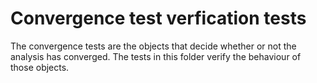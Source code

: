 # Convergence test verfication tests

The convergence tests are the objects that decide whether or not the analysis has converged. The tests in this folder verify the behaviour of those objects.
